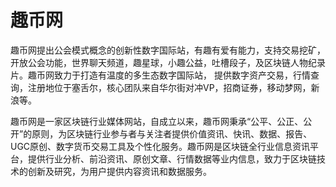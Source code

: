 # 

# 趣币网

趣币网提出公会模式概念的创新性数字国际站，有趣有爱有能力，支持交易挖矿，开放公会功能，世界聊天频道，趣星球，小趣公益，吐槽段子，及区块链人物纪录片。趣币网致力于打造有温度的多生态数字国际站， 提供数字资产交易，行情查询，注册地位于塞舌尔，核心团队来自华尔街对冲VP，招商证券，移动梦网，新浪等。

趣币网是一家区块链行业媒体网站，自成立以来，趣币网秉承“公平、公正、公开”的原则，为区块链行业参与者与关注者提供价值资讯、快讯、数据、报告、UGC原创、数字货币交易工具及个性化服务。趣币网是区块链全行业信息资讯平台，提供行业分析、前沿资讯、原创文章、行情数据等业内信息，致力于区块链技术的创新及研究，为用户提供内容资讯和数据服务。


